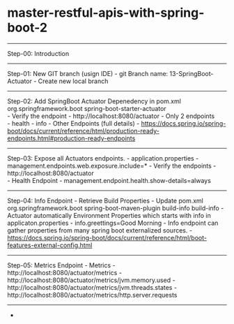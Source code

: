 # master-restful-apis-with-spring-boot-2
---------------------------------------------------------------------------------------------
Step-00: Introduction

---------------------------------------------------------------------------------------------
Step-01: New GIT branch (usign IDE)
    - git Branch name: 13-SpringBoot-Actuator
    - Create new local branch

---------------------------------------------------------------------------------------------
Step-02: Add SpringBoot Actuator Depenedency in pom.xml
		<dependency>
			<groupId>org.springframework.boot</groupId>
			<artifactId>spring-boot-starter-actuator</artifactId>
		</dependency>	 
        - Verify the endpoint
            - http://localhost:8080/actuator
        - Only 2 endpoints            
            - health
            - info
        - Other Endpoints (full details)
            - https://docs.spring.io/spring-boot/docs/current/reference/html/production-ready-endpoints.html#production-ready-endpoints

--------------------------------------------------------------------------------------------
Step-03: Expose all Actuators endpoints. 
    - application.properties
        - management.endpoints.web.exposure.include=*
    - Verify the endpoints
        - http://localhost:8080/actuator   
    - Health Endpoint
        - management.endpoint.health.show-details=always     

--------------------------------------------------------------------------------------------

Step-04: Info Endpoint
    - Retrieve Build Properties
        - Update pom.xml
			<plugin>
				<groupId>org.springframework.boot</groupId>
				<artifactId>spring-boot-maven-plugin</artifactId>
				<executions>
        			<execution>
            			<id>build-info</id>
            			<goals>
                			<goal>build-info</goal>
            			</goals>
        			</execution>
    			</executions>
			</plugin>
    - Actuator automatically Environment Properties which starts with info in applicaton.properties
        - info.greettings=Good Morning 
    - Info endpoint can gather properties from many spring boot externalized sources.
        - https://docs.spring.io/spring-boot/docs/current/reference/html/boot-features-external-config.html     

--------------------------------------------------------------------------------------------
Step-05: Metrics Endpoint
    - Metrics
        - http://localhost:8080/actuator/metrics
        - http://localhost:8080/actuator/metrics/jvm.memory.used
        - http://localhost:8080/actuator/metrics/jvm.threads.states
        - http://localhost:8080/actuator/metrics/http.server.requests  

--------------------------------------------------------------------------------------------
    
 -
